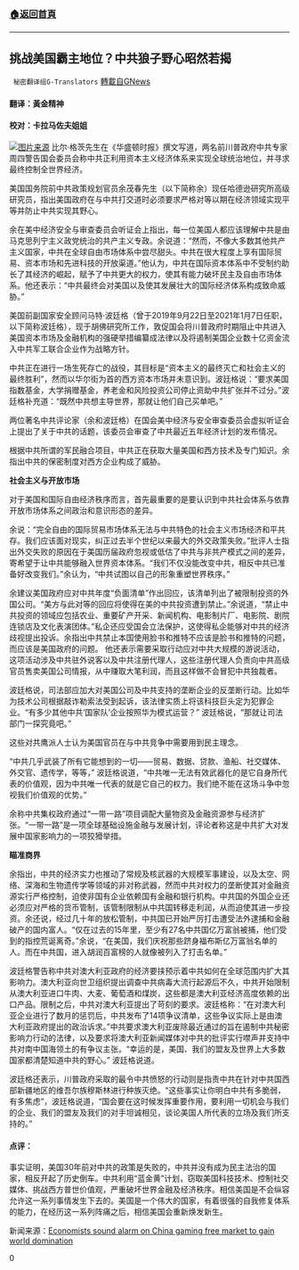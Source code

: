 ###  [:house:返回首頁](https://github.com/ourhimalayas/txt)
---

## 挑战美国霸主地位？中共狼子野心昭然若揭
` 秘密翻译组G-Translators` [轉載自GNews](https://gnews.org/zh-hans/1111572/)

#### 翻译：黃金精神

#### 校对：卡拉马佐夫姐姐
![]()![](https://gnews.org/wp-content/uploads/2021/04/1-40.png)[图片来源](https://www.washingtontimes.com/news/2021/apr/15/miles-yu-warns-communist-china-gaming-free-market-/)
比尔·格茨先生在《华盛顿时报》撰文写道，两名前川普政府中共专家周四警告国会委员会称中共正利用资本主义经济体系来实现全球统治地位，并寻求最终控制全世界经济。

美国国务院前中共政策规划官员余茂春先生（以下简称余）现任哈德逊研究所高级研究员，指出美国政府在与中共打交道时必须要求严格对等以期在经济领域实现平等并防止中共实现其野心。

余在美中经济安全与审查委员会听证会上指出，每一位美国人都应该理解中共是由马克思列宁主义政党统治的共产主义专政。余说道：“然而，不像大多数其他共产主义国家，中共在全球自由市场体系中尝尽甜头。中共在很大程度上享有国际贸易、资本市场和先进科技的开放渠道。”他认为，中共在国际资本体系中不受制约助长了其经济的崛起，赋予了中共更大的权力，使其有能力破坏民主及自由市场体系。他还表示：“中共最终会对美国以及使其发展壮大的国际经济体系构成致命威胁。”

美国前副国家安全顾问马特·波廷格（曾于2019年9月22日至2021年1月7日任职，以下简称波廷格），现于胡佛研究所工作，敦促国会将川普政府时期阻止中共进入美国资本市场及金融机构的强硬举措编纂成法律以及将遏制美国企业数十亿资金流入中共军工联合企业作为战略方针。

中共正在进行一场生死存亡的战役，其目标是“资本主义的最终灭亡和社会主义的最终胜利”，然而以华尔街为首的西方资本市场并未意识到。波廷格说：“要求美国指数基金，大学捐赠基金，养老金和风险投资公司停止资助中共扩张并不过分。”波廷格补充道：“既然中共想主导世界，那就让他们自己买单吧。”

两位著名中共评论家（余和波廷格）在国会美中经济与安全审查委员会虚拟听证会上提出了关于中共的话题，该委员会审查了中共最近五年经济计划的发布情况。

根据中共所谓的军民融合项目，中共正在获取大量美国和西方技术及专门知识。余指出中共的保密制度对西方企业构成了威胁。

**社会主义与开放市场**

对于美国和国际自由经济秩序而言，首先最重要的是要认识到中共社会体系与依靠开放市场体系之间政治和意识形态的差异。

余说：“完全自由的国际贸易市场体系无法与中共特色的社会主义市场经济和平共存。我们应该面对现实，纠正过去半个世纪以来最大的外交政策失败。”批评人士指出外交失败的原因在于美国历届政府忽视或低估了中共与非共产模式之间的差异，寄希望于让中共能够融入世界资本体系。“我们不仅没能改变中共，相反中共已准备好改变我们。”余认为，“中共试图以自己的形象重塑世界秩序。”

余建议美国政府应对中共年度“负面清单”作出回应，该清单列出了被限制投资的外国公司。“美方与此对等的回应将使得在美的中共投资遭到禁止。”余说道，“禁止中共投资的领域应包括农业、重要矿产开采、新闻机构、电影制片厂、电影院、剧院连锁店及文化表演团体。”私企还应受国会立法保护，这使得私企能够对中共的经济歧视提出投诉。余指出中共禁止本国使用脸书和推特不应该是脸书和推特的问题，而应该是美国政府的问题。 他还表示需要采取行动应对中共大规模的游说活动，这项活动涉及中共驻外说客以及中共注册代理人，这些注册代理人负责向中共高级官员售卖美国公司情报，从中赚取大笔利润，而且这样做不会冒犯中共独裁者。

波廷格说，司法部应加大对美国公司及中共支持的垄断企业的反垄断行动。比如华为技术公司根据敲诈勒索法受到起诉，该法律实质上将该科技巨头定为犯罪企业。“有多少其他中共‘国家队’企业按照华为模式运营？” 波廷格说，“那就让司法部门一探究竟吧。”

这些对共鹰派人士认为美国官员在与中共竞争中需要用到民主理念。

“中共几乎武装了所有它能想到的一切——贸易、数据、贷款、渔船、社交媒体、外交官、遗传学，等等，” 波廷格说道，“中共唯一无法有效武器化的是它自身所代表的价值观，因为中共唯一代表的就是它自己的权力。我们绝不能在这场斗争中忽视我们价值观的优势。”

余称中共集权政府通过“一带一路”项目调配大量物资及金融资源参与经济扩张。“一带一路”是一项全球基础设施金融与发展计划，评论者称这是中共扩大对发展中国家影响力的一项狡猾举措。

**瞄准商界**

余指出，中共的经济实力也推动了常规及核武器的大规模军事建设，以及太空、网络、深海和生物遗传学等领域的非对称武器，然而中共对权力的垄断使其对金融资源实行严格控制，迫使非国有企业依赖国有金融和银行机构。中共国的外国企业还必须应对严格的货币管制，该管制限制从中共国转移走利润，从而迫使其进一步投资。余还说，经过几十年的放松管制，中共国已开始严厉打击遭受法外逮捕和金融破产的国内富人。“仅在过去的15年里，至少有27名中共国亿万富翁被捕，他们受到的指控荒诞离奇。”余说，“在美国，我们庆祝那些跻身福布斯亿万富翁名单的人。而在中共国，进入胡润百富榜的人就像被列入了打击名单。”

波廷格警告称中共对澳大利亚政府的经济要挟预示着中共如何在全球范围内扩大其影响力。澳大利亚向世卫组织提出调查中共病毒大流行起源后不久，中共开始限制从澳大利亚进口牛肉、大麦、葡萄酒和煤炭，这些都是澳大利亚经济高度依赖的出口产品。限制之后，中共对澳大利亚提出了苛刻的要求。波廷格称：“在对澳大利亚企业进行了数月的惩罚后，中共发布了14项争议清单，这些争议实际上是由澳大利亚政府提出的政治诉求。”中共要求澳大利亚废除最近通过的旨在遏制中共秘密影响力行动的法律，以及要求将澳大利亚新闻媒体对中共的批评实行噤声并支持中共对南中国海领土的有争议主张。“幸运的是，美国、我们的盟友及世界上大多数国家都清楚知道中共的野心。” 波廷格说道。

波廷格还表示，川普政府采取的最令中共愤怒的行动则是指责中共在针对中共国西部新疆地区的维吾尔族穆斯林进行种族灭绝。“这些事实让你明白中共有多脆弱，有多焦虑”，波廷格说道，“国会要在这时候发挥重要作用，要利用一切机会与我们的企业、我们的盟友及我们的对手坦诚相见，谈论美国人所代表的立场及我们所支持的。”

#### 点评：

事实证明，美国30年前对中共的政策是失败的，中共并没有成为民主法治的国家，相反开起了历史倒车。中共利用“蓝金黄”计划，窃取美国科技技术、控制社交媒体、挑战西方普世价值观，严重破坏世界金融及经济秩序。相信美国是不会纵容允许这一系列事情发生下去的。美国是一个伟大的国家，有着很强的自我修复体系的能力，在经历这一系列阵痛之后，相信美国会重新焕发新生。

新闻来源：[Economists sound alarm on China gaming free market to gain world domination](https://www.washingtontimes.com/news/2021/apr/15/miles-yu-warns-communist-china-gaming-free-market-/)

0
